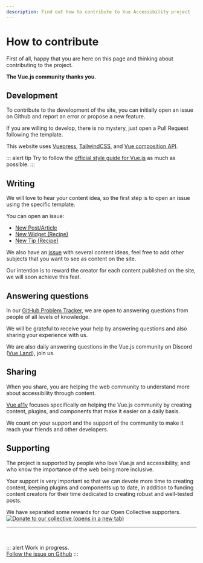 ```yaml
---
description: Find out how to contribute to Vue Accessibility project
---
```



# How to contribute

First of all, happy that you are here on this page and thinking about contributing to the project.

**The Vue.js community thanks you.**

## Development

To contribute to the development of the site, you can initially open an issue on Github and report an error or propose a new feature.

If you are willing to develop, there is no mystery, just open a Pull Request following the template.

This website uses [Vuepress](https://vuepress.vuejs.org/), [TailwindCSS](https://tailwindcss.com/), and [Vue composition API](https://composition-api.vuejs.org/). 

::: alert tip
Try to follow the [official style guide for Vue.js](https://vuejs.org/v2/style-guide/) as much as possible.
:::

## Writing

We will love to hear your content idea, so the first step is to open an issue using the specific template.

You can open an issue:

- [New Post/Article](https://github.com/vue-a11y/vue-a11y.com/issues/new?labels=Post&template=new-post.md&title=Post%2FArticle%3A+%5BYour+title%5D)
- [New Widget (Recipe)](https://github.com/vue-a11y/vue-a11y.com/issues/new?labels=Recipe,Widget&template=new-widget.md&title=Recipe%28widget%29%3A+%5BYour+title%5D)
- [New Tip (Recipe)](https://github.com/vue-a11y/vue-a11y.com/issues/new?labels=Recipe,Tip&template=new-tip.md&title=Recipe%28Tip%29%3A+%5BYour+title%5D)

We also have an [issue](https://github.com/vue-a11y/vue-a11y.com/issues/14) with several content ideas, feel free to add other subjects that you want to see as content on the site.

Our intention is to reward the creator for each content published on the site, we will soon achieve this feat.

## Answering questions

In our [GitHub Problem Tracker](https://github.com/vue-a11y/vue-a11y.com/issues), we are open to answering questions from people of all levels of knowledge.

We will be grateful to receive your help by answering questions and also sharing your experience with us.

We are also daily answering questions in the Vue.js community on Discord ([Vue Land](https://discord.gg/vue)), join us.

## Sharing

When you share, you are helping the web community to understand more about accessibility through content.

[Vue a11y](/) focuses specifically on helping the Vue.js community by creating content, plugins, and components that make it easier on a daily basis.

We count on your support and the support of the community to make it reach your friends and other developers.

## Supporting

The project is supported by people who love Vue.js and accessibility, and who know the importance of the web being more inclusive.

Your support is very important so that we can devote more time to creating content, keeping plugins and components up to date, in addition to funding content creators for their time dedicated to creating robust and well-tested posts.

<p>
We have separated some rewards for our Open Collective supporters.
<br>
<a href="https://opencollective.com/vue-a11y/donate" target="_blank" rel="noopener" style="background-color: initial; width: 300px;">
  <img src="https://opencollective.com/vue-a11y/donate/button@2x.png?color=blue" style="box-shadow: none; display: inline;" alt="Donate to our collective (opens in a new tab)" />
</a>
</p>

---

<br>

::: alert Work in progress.  
[Follow the issue on Github](https://github.com/vue-a11y/vue-a11y.com/issues/15)
:::